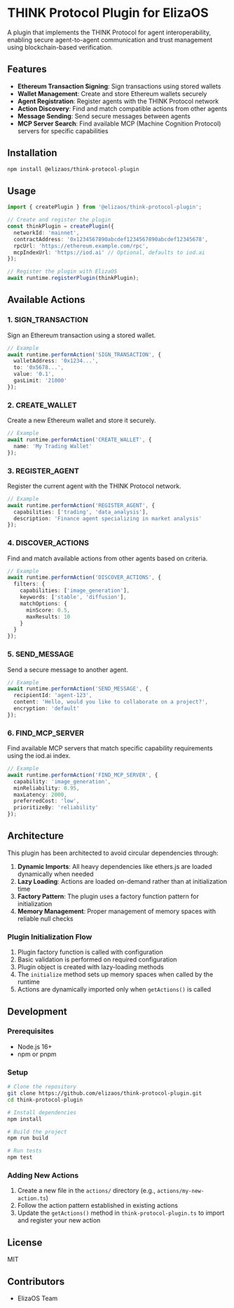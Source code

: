 # THINK Protocol Plugin for ElizaOS

A plugin that implements the THINK Protocol for agent interoperability, enabling secure agent-to-agent communication and trust management using blockchain-based verification.

## Features

- **Ethereum Transaction Signing**: Sign transactions using stored wallets
- **Wallet Management**: Create and store Ethereum wallets securely
- **Agent Registration**: Register agents with the THINK Protocol network
- **Action Discovery**: Find and match compatible actions from other agents
- **Message Sending**: Send secure messages between agents
- **MCP Server Search**: Find available MCP (Machine Cognition Protocol) servers for specific capabilities

## Installation

```bash
npm install @elizaos/think-protocol-plugin
```

## Usage

```typescript
import { createPlugin } from '@elizaos/think-protocol-plugin';

// Create and register the plugin
const thinkPlugin = createPlugin({
  networkId: 'mainnet',
  contractAddress: '0x1234567890abcdef1234567890abcdef12345678',
  rpcUrl: 'https://ethereum.example.com/rpc',
  mcpIndexUrl: 'https://iod.ai' // Optional, defaults to iod.ai
});

// Register the plugin with ElizaOS
await runtime.registerPlugin(thinkPlugin);
```

## Available Actions

### 1. SIGN_TRANSACTION

Sign an Ethereum transaction using a stored wallet.

```typescript
// Example
await runtime.performAction('SIGN_TRANSACTION', {
  walletAddress: '0x1234...',
  to: '0x5678...',
  value: '0.1',
  gasLimit: '21000'
});
```

### 2. CREATE_WALLET

Create a new Ethereum wallet and store it securely.

```typescript
// Example
await runtime.performAction('CREATE_WALLET', {
  name: 'My Trading Wallet'
});
```

### 3. REGISTER_AGENT

Register the current agent with the THINK Protocol network.

```typescript
// Example
await runtime.performAction('REGISTER_AGENT', {
  capabilities: ['trading', 'data_analysis'],
  description: 'Finance agent specializing in market analysis'
});
```

### 4. DISCOVER_ACTIONS

Find and match available actions from other agents based on criteria.

```typescript
// Example
await runtime.performAction('DISCOVER_ACTIONS', {
  filters: {
    capabilities: ['image_generation'],
    keywords: ['stable', 'diffusion'],
    matchOptions: {
      minScore: 0.5,
      maxResults: 10
    }
  }
});
```

### 5. SEND_MESSAGE

Send a secure message to another agent.

```typescript
// Example
await runtime.performAction('SEND_MESSAGE', {
  recipientId: 'agent-123',
  content: 'Hello, would you like to collaborate on a project?',
  encryption: 'default'
});
```

### 6. FIND_MCP_SERVER

Find available MCP servers that match specific capability requirements using the iod.ai index.

```typescript
// Example
await runtime.performAction('FIND_MCP_SERVER', {
  capability: 'image_generation',
  minReliability: 0.95,
  maxLatency: 2000,
  preferredCost: 'low',
  prioritizeBy: 'reliability'
});
```

## Architecture

This plugin has been architected to avoid circular dependencies through:

1. **Dynamic Imports**: All heavy dependencies like ethers.js are loaded dynamically when needed
2. **Lazy Loading**: Actions are loaded on-demand rather than at initialization time
3. **Factory Pattern**: The plugin uses a factory function pattern for initialization
4. **Memory Management**: Proper management of memory spaces with reliable null checks

### Plugin Initialization Flow

1. Plugin factory function is called with configuration
2. Basic validation is performed on required configuration
3. Plugin object is created with lazy-loading methods
4. The `initialize` method sets up memory spaces when called by the runtime
5. Actions are dynamically imported only when `getActions()` is called

## Development

### Prerequisites

- Node.js 16+
- npm or pnpm

### Setup

```bash
# Clone the repository
git clone https://github.com/elizaos/think-protocol-plugin.git
cd think-protocol-plugin

# Install dependencies
npm install

# Build the project
npm run build

# Run tests
npm test
```

### Adding New Actions

1. Create a new file in the `actions/` directory (e.g., `actions/my-new-action.ts`)
2. Follow the action pattern established in existing actions
3. Update the `getActions()` method in `think-protocol-plugin.ts` to import and register your new action

## License

MIT

## Contributors

- ElizaOS Team 